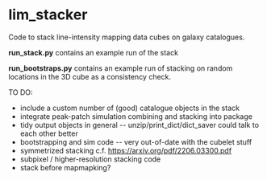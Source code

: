 # lim_stacker

Code to stack line-intensity mapping data cubes on galaxy catalogues.

**run_stack.py** contains an example run of the stack

**run_bootstraps.py** contains an example run of stacking on random locations in the 3D cube as a consistency check.

TO DO:
- include a custom number of (good) catalogue objects in the stack
- integrate peak-patch simulation combining and stacking into package
- tidy output objects in general -- unzip/print_dict/dict_saver could talk to each other better
- bootstrapping and sim code -- very out-of-date with the cubelet stuff
- symmetrized stacking c.f. https://arxiv.org/pdf/2206.03300.pdf 
- subpixel / higher-resolution stacking code
- stack before mapmapking?
